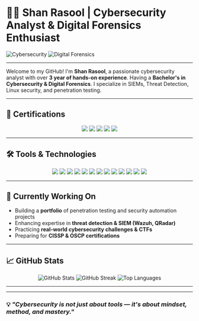 # 👨‍💻 Shan Rasool | Cybersecurity Analyst & Digital Forensics Enthusiast

![Cybersecurity](https://img.shields.io/badge/Cybersecurity-Expert-informational?style=flat&logo=cybersecurity&logoColor=white&color=2bbc8a)
![Digital Forensics](https://img.shields.io/badge/Digital%20Forensics-Analyst-blueviolet)

---

Welcome to my GitHub! I'm **Shan Rasool**, a passionate cybersecurity analyst with over **3 year of hands-on experience**. Having a **Bachelor's in Cybersecurity & Digital Forensics**. I specialize in SIEMs, Threat Detection, Linux security, and penetration testing.

---

## 🧠 Certifications

<p align="center">
  <img src="https://img.shields.io/badge/Google-Cybersecurity%20Certificate-4285F4?logo=google&logoColor=white"/>
  <img src="https://img.shields.io/badge/IBM-Cybersecurity%20Analyst-000000?logo=ibm&logoColor=white"/>
  <img src="https://img.shields.io/badge/CISSP-In%20Progress-6A1B9A?logo=coursera&logoColor=white"/>
  <img src="https://img.shields.io/badge/EC--Council-Certified%20Ethical%20Hacker-E60000?logo=ceh&logoColor=white"/>
  <img src="https://img.shields.io/badge/Coursera-Linux%20Certificate-2C3E50?logo=linux&logoColor=white"/>
</p>

---

## 🛠️ Tools & Technologies

<p align="center">
  <img src="https://img.shields.io/badge/Linux-OS-FCC624?logo=linux&logoColor=black" />
  <img src="https://img.shields.io/badge/Kali%20Linux-Pentest-557C94?logo=kalilinux&logoColor=white" />
  <img src="https://img.shields.io/badge/QRadar-IBM-blue?logo=ibm&logoColor=white" />
  <img src="https://img.shields.io/badge/Wazuh-SIEM-005571?logo=wazuh&logoColor=white" />
  <img src="https://img.shields.io/badge/Wireshark-Network%20Analysis-1679A7?logo=wireshark&logoColor=white" />
  <img src="https://img.shields.io/badge/Burp%20Suite-Web%20Testing-FCA121?logo=burpsuite&logoColor=white" />
  <img src="https://img.shields.io/badge/Nmap-Scanning-004687?logo=nmap&logoColor=white" />
  <img src="https://img.shields.io/badge/Metasploit-Framework-3F3F3F?logo=metasploit&logoColor=white" />
  <img src="https://img.shields.io/badge/Python-Scripting-3776AB?logo=python&logoColor=white" />
  <img src="https://img.shields.io/badge/Bash-Scripting-4EAA25?logo=gnubash&logoColor=white" />
  <img src="https://img.shields.io/badge/Git-VCS-F05032?logo=git&logoColor=white" />
  <img src="https://img.shields.io/badge/Splunk-Security%20Logs-000000?logo=splunk&logoColor=white" />
  <img src="https://img.shields.io/badge/Active%20Directory-Management-003366?logo=microsoft&logoColor=white" />
</p>

---

## 📌 Currently Working On

- Building a **portfolio** of penetration testing and security automation projects
- Enhancing expertise in **threat detection & SIEM (Wazuh, QRadar)**
- Practicing **real-world cybersecurity challenges & CTFs**
- Preparing for **CISSP & OSCP certifications**

---

## 📈 GitHub Stats

<p align="center">
  <img src="https://github-readme-stats.vercel.app/api?username=shan-rasool&show_icons=true&theme=radical" alt="GitHub Stats" />
  <img src="https://github-readme-streak-stats.herokuapp.com?user=shan-rasool&theme=radical" alt="GitHub Streak" />
  <img src="https://github-readme-stats.vercel.app/api/top-langs/?username=shan-rasool&layout=compact&theme=radical" alt="Top Languages" />
</p>

---

<!--
## 📫 Let's Connect

[![LinkedIn](https://img.shields.io/badge/LinkedIn-Awais%20Khan-0077B5?style=for-the-badge&logo=linkedin&logoColor=white)](https://www.linkedin.com/in/your-profile)
[![Email](https://img.shields.io/badge/Email-Contact%20Me-D14836?style=for-the-badge&logo=gmail&logoColor=white)](mailto:your-email@example.com)
[![Resume](https://img.shields.io/badge/Resume-View%20PDF-0A66C2?style=for-the-badge&logo=adobeacrobatreader&logoColor=white)](https://your-resume-link)
-->
---

### 💡 *"Cybersecurity is not just about tools — it's about mindset, method, and mastery."*

